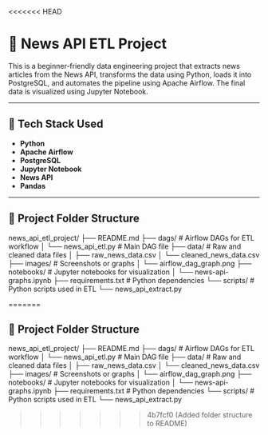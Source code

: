 <<<<<<< HEAD
# 📰 News API ETL Project

This is a beginner-friendly data engineering project that extracts news articles from the News API, transforms the data using Python, loads it into PostgreSQL, and automates the pipeline using Apache Airflow. The final data is visualized using Jupyter Notebook.

---

## 🔧 Tech Stack Used

- **Python**
- **Apache Airflow**
- **PostgreSQL**
- **Jupyter Notebook**
- **News API**
- **Pandas**

---

## 📁 Project Folder Structure

news_api_etl_project/
├── README.md
├── dags/ # Airflow DAGs for ETL workflow
│ └── news_api_etl.py # Main DAG file
├── data/ # Raw and cleaned data files
│ ├── raw_news_data.csv
│ └── cleaned_news_data.csv
├── images/ # Screenshots or graphs
│ └── airflow_dag_graph.png
├── notebooks/ # Jupyter notebooks for visualization
│ └── news-api-graphs.ipynb
├── requirements.txt # Python dependencies
└── scripts/ # Python scripts used in ETL
└── news_api_extract.py

=======
## 📁 Project Folder Structure

news_api_etl_project/
├── README.md
├── dags/ # Airflow DAGs for ETL workflow
│ └── news_api_etl.py # Main DAG file
├── data/ # Raw and cleaned data files
│ ├── raw_news_data.csv
│ └── cleaned_news_data.csv
├── images/ # Screenshots or graphs
│ └── airflow_dag_graph.png
├── notebooks/ # Jupyter notebooks for visualization
│ └── news-api-graphs.ipynb
├── requirements.txt # Python dependencies
└── scripts/ # Python scripts used in ETL
└── news_api_extract.py
>>>>>>> 4b7fcf0 (Added folder structure to README)
